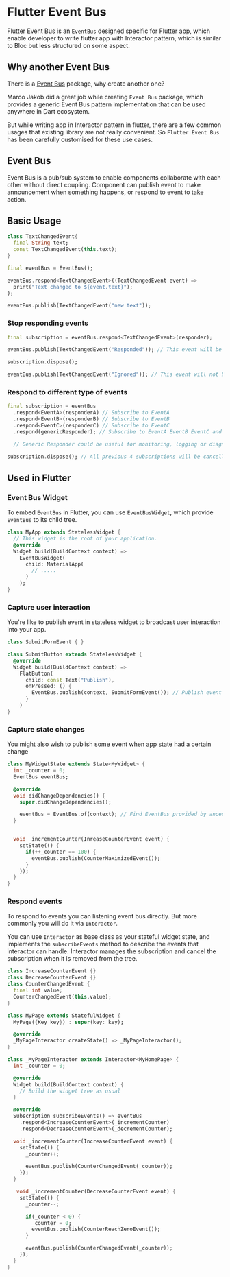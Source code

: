# Flutter Event Bus

Flutter Event Bus is an `EventBus` designed specific for Flutter app, which enable developer to write flutter app with Interactor pattern, which is similar to Bloc but less structured on some aspect.

## Why another Event Bus

There is a [Event Bus](https://pub.dev/packages/event_bus) package, why create another one?

Marco Jakob did a great job while creating `Event Bus` package, which provides a generic Event Bus pattern implementation that can be used anywhere in Dart ecosystem.

But while writing app in Interactor pattern in flutter, there are a few common usages that existing library are not really convenient. So `Flutter Event Bus` has been carefully customised for these use cases.

## Event Bus

Event Bus is a pub/sub system to enable components collaborate with each other without direct coupling. Component can publish event to make announcement when something happens, or respond to event to take action.

## Basic Usage

```dart
class TextChangedEvent{
  final String text;
  const TextChangedEvent(this.text);
}

final eventBus = EventBus();

eventBus.respond<TextChangedEvent>((TextChangedEvent event) =>
  print("Text changed to ${event.text}");
);

eventBus.publish(TextChangedEvent("new text"));
```

### Stop responding events

```dart
final subscription = eventBus.respond<TextChangedEvent>(responder);

eventBus.publish(TextChangedEvent("Responded")); // This event will be responded by responder

subscription.dispose();

eventBus.publish(TextChangedEvent("Ignored")); // This event will not be responded by responder
```

### Respond to different type of events

```dart
final subscription = eventBus
  .respond<EventA>(responderA) // Subscribe to EventA
  .respond<EventB>(responderB) // Subscribe to EventB
  .respond<EventC>(responderC) // Subscribe to EventC
  .respond(genericResponder); // Subscribe to EventA EventB EventC and any other event on event bus

  // Generic Responder could be useful for monitoring, logging or diagnosis purpose, probably will be hardly used to take action to event

subscription.dispose(); // All previous 4 subscriptions will be cancelled all together
```

## Used in Flutter

### Event Bus Widget

To embed `EventBus` in Flutter, you can use `EventBusWidget`, which provide `EventBus` to its child tree.

```dart
class MyApp extends StatelessWidget {
  // This widget is the root of your application.
  @override
  Widget build(BuildContext context) =>
    EventBusWidget(
      child: MaterialApp(
        // .....
      )
    );
}
```

### Capture user interaction

You're like to publish event in stateless widget to broadcast user interaction into your app.

```dart
class SubmitFormEvent { }

class SubmitButton extends StatelessWidget {
  @override
  Widget build(BuildContext context) =>
    FlatButton(
      child: const Text("Publish"),
      onPressed: () {
        EventBus.publish(context, SubmitFormEvent()); // Publish event to the event bus provided by ancestor EventBusWidget
      }
    )
}
```

### Capture state changes

You might also wish to publish some event when app state had a certain change

```dart
class MyWidgetState extends State<MyWidget> {
  int _counter = 0;
  EventBus eventBus;

  @override
  void didChangeDependencies() {
    super.didChangeDependencies();

    eventBus = EventBus.of(context); // Find EventBus provided by ancestor EventBusWidget
  }


  void _incrementCounter(InreaseCounterEvent event) {
    setState(() {
      if(++_counter == 100) {
        eventBus.publish(CounterMaximizedEvent());
      }
    });
  }
}
```

### Respond events

To respond to events you can listening event bus directly. But more commonly you will do it via `Interactor`.

You can use `Interactor` as base class as your stateful widget state, and implements the `subscribeEvents` method to describe the events that interactor can handle. Interactor manages the subscription and cancel the subscription when it is removed from the tree.

```dart
class IncreaseCounterEvent {}
class DecreaseCounterEvent {}
class CounterChangedEvent {
  final int value;
  CounterChangedEvent(this.value);
}

class MyPage extends StatefulWidget {
  MyPage({Key key}) : super(key: key);

  @override
  _MyPageInteractor createState() => _MyPageInteractor();
}

class _MyPageInteractor extends Interactor<MyHomePage> {
  int _counter = 0;

  @override
  Widget build(BuildContext context) {
    // Build the widget tree as usual
  }

  @override
  Subscription subscribeEvents() => eventBus
    .respond<IncreaseCounterEvent>(_incrementCounter)
    .respond<DecreaseCounterEvent>(_decrementCounter);

  void _incrementCounter(IncreaseCounterEvent event) {
    setState(() {
      _counter++;

      eventBus.publish(CounterChangedEvent(_counter));
    });
  }

   void _incrementCounter(DecreaseCounterEvent event) {
    setState(() {
      _counter--;

      if(_counter < 0) {
        _counter = 0;
        eventBus.publish(CounterReachZeroEvent());
      }

      eventBus.publish(CounterChangedEvent(_counter));
    });
  }
}
```
